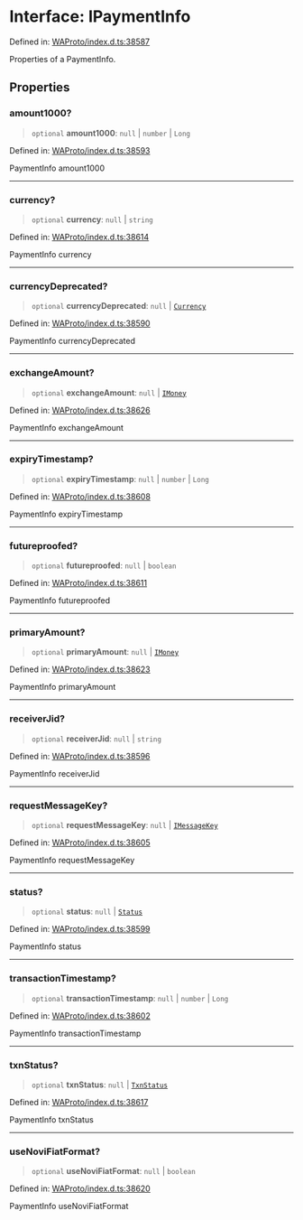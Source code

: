 # Interface: IPaymentInfo

Defined in: [WAProto/index.d.ts:38587](https://github.com/Fokusdotid/bail/blob/cf6cc85134e12081bc635cea02cc0eee74033a81/WAProto/index.d.ts#L38587)

Properties of a PaymentInfo.

## Properties

### amount1000?

> `optional` **amount1000**: `null` \| `number` \| `Long`

Defined in: [WAProto/index.d.ts:38593](https://github.com/Fokusdotid/bail/blob/cf6cc85134e12081bc635cea02cc0eee74033a81/WAProto/index.d.ts#L38593)

PaymentInfo amount1000

***

### currency?

> `optional` **currency**: `null` \| `string`

Defined in: [WAProto/index.d.ts:38614](https://github.com/Fokusdotid/bail/blob/cf6cc85134e12081bc635cea02cc0eee74033a81/WAProto/index.d.ts#L38614)

PaymentInfo currency

***

### currencyDeprecated?

> `optional` **currencyDeprecated**: `null` \| [`Currency`](../namespaces/PaymentInfo/enumerations/Currency.md)

Defined in: [WAProto/index.d.ts:38590](https://github.com/Fokusdotid/bail/blob/cf6cc85134e12081bc635cea02cc0eee74033a81/WAProto/index.d.ts#L38590)

PaymentInfo currencyDeprecated

***

### exchangeAmount?

> `optional` **exchangeAmount**: `null` \| [`IMoney`](IMoney.md)

Defined in: [WAProto/index.d.ts:38626](https://github.com/Fokusdotid/bail/blob/cf6cc85134e12081bc635cea02cc0eee74033a81/WAProto/index.d.ts#L38626)

PaymentInfo exchangeAmount

***

### expiryTimestamp?

> `optional` **expiryTimestamp**: `null` \| `number` \| `Long`

Defined in: [WAProto/index.d.ts:38608](https://github.com/Fokusdotid/bail/blob/cf6cc85134e12081bc635cea02cc0eee74033a81/WAProto/index.d.ts#L38608)

PaymentInfo expiryTimestamp

***

### futureproofed?

> `optional` **futureproofed**: `null` \| `boolean`

Defined in: [WAProto/index.d.ts:38611](https://github.com/Fokusdotid/bail/blob/cf6cc85134e12081bc635cea02cc0eee74033a81/WAProto/index.d.ts#L38611)

PaymentInfo futureproofed

***

### primaryAmount?

> `optional` **primaryAmount**: `null` \| [`IMoney`](IMoney.md)

Defined in: [WAProto/index.d.ts:38623](https://github.com/Fokusdotid/bail/blob/cf6cc85134e12081bc635cea02cc0eee74033a81/WAProto/index.d.ts#L38623)

PaymentInfo primaryAmount

***

### receiverJid?

> `optional` **receiverJid**: `null` \| `string`

Defined in: [WAProto/index.d.ts:38596](https://github.com/Fokusdotid/bail/blob/cf6cc85134e12081bc635cea02cc0eee74033a81/WAProto/index.d.ts#L38596)

PaymentInfo receiverJid

***

### requestMessageKey?

> `optional` **requestMessageKey**: `null` \| [`IMessageKey`](IMessageKey.md)

Defined in: [WAProto/index.d.ts:38605](https://github.com/Fokusdotid/bail/blob/cf6cc85134e12081bc635cea02cc0eee74033a81/WAProto/index.d.ts#L38605)

PaymentInfo requestMessageKey

***

### status?

> `optional` **status**: `null` \| [`Status`](../namespaces/PaymentInfo/enumerations/Status.md)

Defined in: [WAProto/index.d.ts:38599](https://github.com/Fokusdotid/bail/blob/cf6cc85134e12081bc635cea02cc0eee74033a81/WAProto/index.d.ts#L38599)

PaymentInfo status

***

### transactionTimestamp?

> `optional` **transactionTimestamp**: `null` \| `number` \| `Long`

Defined in: [WAProto/index.d.ts:38602](https://github.com/Fokusdotid/bail/blob/cf6cc85134e12081bc635cea02cc0eee74033a81/WAProto/index.d.ts#L38602)

PaymentInfo transactionTimestamp

***

### txnStatus?

> `optional` **txnStatus**: `null` \| [`TxnStatus`](../namespaces/PaymentInfo/enumerations/TxnStatus.md)

Defined in: [WAProto/index.d.ts:38617](https://github.com/Fokusdotid/bail/blob/cf6cc85134e12081bc635cea02cc0eee74033a81/WAProto/index.d.ts#L38617)

PaymentInfo txnStatus

***

### useNoviFiatFormat?

> `optional` **useNoviFiatFormat**: `null` \| `boolean`

Defined in: [WAProto/index.d.ts:38620](https://github.com/Fokusdotid/bail/blob/cf6cc85134e12081bc635cea02cc0eee74033a81/WAProto/index.d.ts#L38620)

PaymentInfo useNoviFiatFormat
